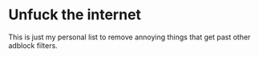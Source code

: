 # Unfuck the internet
This is just my personal list to remove annoying things that get past other adblock filters.
